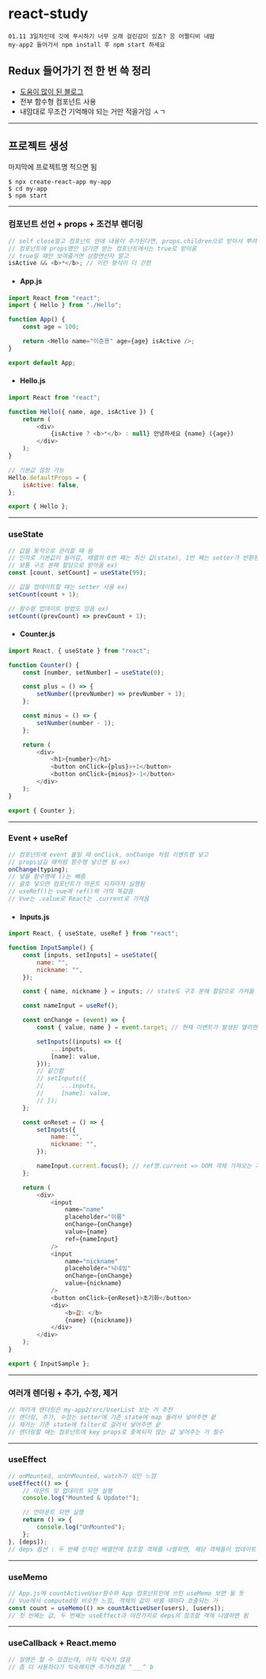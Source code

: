# react-study

```
01.11 3일차인데 깃에 푸시하기 너무 오래 걸린감이 있죠? 응 어쩔티비 내맘
my-app2 들어가서 npm install 후 npm start 하세요
```

## Redux 들어가기 전 한 번 쓱 정리

-   [도움이 많이 된 블로그](https://react.vlpt.us/, "사실 90% 이거보고 공부함")
-   전부 함수형 컴포넌트 사용
-   내맘대로 무조건 기억해야 되는 거만 적을거임 ㅅㄱ

---

## 프로젝트 생성

마지막에 프로젝트명 적으면 됨

```
$ npx create-react-app my-app
$ cd my-app
$ npm start
```

---

### 컴포넌트 선언 + props + 조건부 렌더링

```javascript
// self close말고 컴포넌트 안에 내용이 추가된다면, props.children으로 받아서 뿌려주면 됨
// 컴포넌트에 props명만 넘기면 받는 컴포넌트에서는 true로 받아옴
// true일 때만 보여줄거면 삼항연산자 말고
isActive && <b>*</b>; // 이런 형식이 더 간편
```

-   #### App.js

```javascript
import React from "react";
import { Hello } from "./Hello";

function App() {
    const age = 100;

    return <Hello name="이준용" age={age} isActive />;
}

export default App;
```

-   #### Hello.js

```javascript
import React from "react";

function Hello({ name, age, isActive }) {
    return (
        <div>
            {isActive ? <b>*</b> : null} 안녕하세요 {name} ({age})
        </div>
    );
}

// 기본값 설정 가능
Hello.defaultProps = {
    isActive: false,
};

export { Hello };
```

---

### useState

```javascript
// 값을 동적으로 관리할 때 씀
// 인자로 기본값이 들어감, 배열의 0번 째는 최신 값(state), 1번 째는 setter가 반환된다
// 보통 구조 분해 할당으로 받아옴 ex)
const [count, setCount] = useState(99);

// 값을 업데이트할 때는 setter 사용 ex)
setCount(count + 1);

// 함수형 업데이트 방법도 있음 ex)
setCount((prevCount) => prevCount + 1);
```

-   #### Counter.js

```javascript
import React, { useState } from "react";

function Counter() {
    const [number, setNumber] = useState(0);

    const plus = () => {
        setNumber((prevNumber) => prevNumber + 1);
    };

    const minus = () => {
        setNumber(number - 1);
    };

    return (
        <div>
            <h1>{number}</h1>
            <button onClick={plus}>+1</button>
            <button onClick={minus}>-1</button>
        </div>
    );
}

export { Counter };
```

---

### Event + useRef

```javascript
// 컴포넌트에 event 붙일 때 onClick, onChange 처럼 이벤트명 넣고
// props넘길 때처럼 함수명 넣으면 됨 ex)
onChange(typing);
// 넣을 함수명에 ()는 빼줌
// 괄호 넣으면 컴포넌트가 마운트 되자마자 실행됨
// useRef()는 vue에 ref()와 거의 똑같음
// Vue는 .value로 React는 .current로 가져옴
```

-   #### Inputs.js

```javascript
import React, { useState, useRef } from "react";

function InputSample() {
    const [inputs, setInputs] = useState({
        name: "",
        nickname: "",
    });

    const { name, nickname } = inputs; // state도 구조 분해 할당으로 가져올 수 있음

    const nameInput = useRef();

    const onChange = (event) => {
        const { value, name } = event.target; // 현재 이벤트가 발생된 엘리먼트의 값과 이름 속성을 가져옴

        setInputs((inputs) => ({
            ...inputs,
            [name]: value,
        }));
        // 같긴함
        // setInputs({
        //     ...inputs,
        //     [name]: value,
        // });
    };

    const onReset = () => {
        setInputs({
            name: "",
            nickname: "",
        });

        nameInput.current.focus(); // ref명.current => DOM 객체 가져오는 거랑 똑같음
    };

    return (
        <div>
            <input
                name="name"
                placeholder="이름"
                onChange={onChange}
                value={name}
                ref={nameInput}
            />
            <input
                name="nickname"
                placeholder="닉네임"
                onChange={onChange}
                value={nickname}
            />
            <button onClick={onReset}>초기화</button>
            <div>
                <b>값: </b>
                {name} ({nickname})
            </div>
        </div>
    );
}

export { InputSample };
```

---

### 여러개 렌더링 + 추가, 수정, 제거

```javascript
// 여러개 렌더링은 my-app2/src/UserList 보는 거 추천
// 렌더링, 추가, 수정는 setter에 기존 state에 map 돌려서 넣어주면 끝
// 제거는 기존 state에 filter로 걸러서 넣어주면 끝
// 렌더링할 때는 컴포넌트에 key props로 중복되지 않는 값 넣어주는 거 필수
```

---

### useEffect

```javascript
// onMounted, onUnMounted, watch가 섞인 느낌
useEffect(() => {
    // 마운트 및 업데이트 되면 실행
    console.log("Mounted & Update!");

    // 언마운트 되면 실행
    return () => {
        console.log("UnMounted");
    };
}, [deps]);
// deps 옵션 : 두 번째 인자인 배열안에 참조할 객체를 나열하면, 해당 객체들이 업데이트 될 때마다 실행 됨
```

---

### useMemo

```javascript
// App.js에 countActiveUser함수와 App 컴포넌트안에 쓰인 useMemo 보면 될 듯
// Vue에서 computed랑 비슷한 느낌, 객체의 값이 바뀔 때마다 호출되는 거
const count = useMemo(() => countActiveUser(users), [users]);
// 첫 번째는 값, 두 번째는 useEffect과 마찬가지로 deps의 참조할 객체 나열하면 됨
```

---

### useCallback + React.memo

```javascript
// 설명은 할 수 있겠는데, 아직 익숙치 않음
// 좀 더 사용하다가 익숙해지면 추가하겠음 ^___^ b
```
